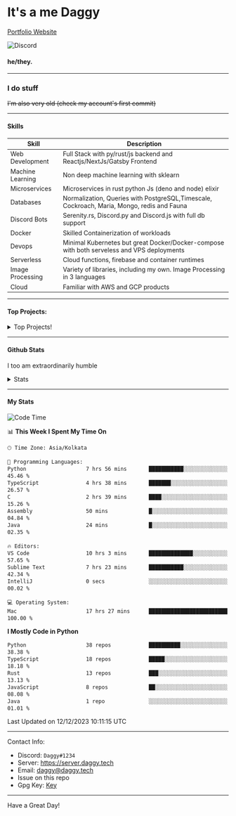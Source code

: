 
# It's a me Daggy

[Portfolio Website](https://daggy.tech)

![Discord](https://img.shields.io/discord/491175207122370581?color=black&label=Discord&logo=discord) 

#### he/they. 

 ----

### I do stuff

~~I'm also very old (check my account's first commit)~~

-----

#### Skills

| Skill | Description |
| ----- | ----------- |
| Web Development | Full Stack with py/rust/js backend and Reactjs/NextJs/Gatsby Frontend
| Machine Learning | Non deep machine learning with sklearn |
| Microservices | Microservices in rust python Js (deno and node) elixir |
| Databases | Normalization, Queries with PostgreSQL,Timescale, Cockroach,  Maria, Mongo, redis and Fauna |
| Discord Bots | Serenity.rs, Discord.py and Discord.js with full db support |
| Docker | Skilled Containerization of workloads |
| Devops | Minimal Kubernetes but great Docker/Docker-compose with both serveless and VPS deployments |
| Serverless | Cloud functions, firebase and container runtimes |
| Image Processing | Variety of libraries, including my own. Image Processing in 3 languages |
| Cloud | Familiar with AWS and GCP products |

-----

#### Top Projects:

<details>
  <summary>Top Projects!</summary>
    
   - [Dagpi](https://dagpi.xyz) : Full stack webapp featuring nextjs frontend and admin api backend in express with typescript. Features image manipulation microservice in python fastapi,and auth+metric microservices in actix rust. All networked together with docker and nginx and tracked with grafana, prometheus. Also features stripe and paypal payments. PostgreSQL and TimescaleDb databases with aws glacier automated backups. Integrates with stripe and paypal payment gateways for subscriptions.
 
   - [Polaroid](https://github.com/daggy1234/polaroid): Various rust libraries integrated to python with FFI. Features CI to build cross platform wheels using maturin. Core FFI done with pyo3 and features stubs and automatic documentation generation.
    
   - [Dagbot](https://dagbot.daggy.tech): Built on discord’s WS and HTTP apis, this tool responds to user interaction and uses several apis. Python engagement tool is connected to postgreSQL and frontend microservice by HTTP. Frontend microservice is express typescript with react frontend and mongodb database. Deployed with kubernetes
    
   - Esoteric Languages - niche programming languages: 
     Built 2 esoteric programming languages. 
     - [Udymts](https://github.com/daggy1234/udymts) : a rust based cli and compiler that turns udymts files into python to execute.
     - [PokeType](https://github.com/Daggy1234/PokeType) : expression evluation language built with rply and features lexical analysis, tokenization, compilation, interpretation and more.
 
   - [Image Uploader](https://github.com/Daggy1234/image-uploader): A classic image uploader to post images to. With fs writes, a UI to upload images, a REST API and a authorization system featuring both username/password and a token. Fully customizeable and designed to be self-hosted, it also features a docker image to run.
  
   - [DagPaste](https://github.com/Daggy1234/Dagpaste): DagPaste is my take on hastebin. Self hosteable, it features highlight js syntax highlighting, rest API to add pastes, and raw paste fetching. Using the fs, and rocket.rs for the rust api its fast, performant and looks great! Speedy with rust + vanillajs + css and template rendering
 
   - [R.Daggy](https://github.com/Daggy1234/r.daggy): Private discord bot for my server with rust
   
 
</details>

-----

#### Github Stats

I too am extraordinarily humble

<details>
  <summary>Stats</summary>
<a href="https://github.com/Daggy1234">
  <img src="https://github-readme-stats.vercel.app/api?username=Daggy1234&show_icons=true&hide_border=true&count_private=true" />
</a><a href="https://github.com/Daggy1234">
  <img src="https://github-readme-stats.vercel.app/api/top-langs/?username=Daggy1234&layout=compact&langs_count=9&hide=css,html,jupyter%20notebook&count_private=true" />
</a><a href="https://github.com/Daggy1234">
 <img src="https://raw.githubusercontent.com/Daggy1234/generate-stats/master/generated/overview.svg" />
</a><a href="https://github.com/Daggy1234">
 <img src="https://raw.githubusercontent.com/Daggy1234/generate-stats/master/generated/languages.svg" />
 </a>
</details>
  
-----

#### My Stats

<!--START_SECTION:waka-->
![Code Time](http://img.shields.io/badge/Code%20Time-1%2C358%20hrs%204%20mins-blue)

📊 **This Week I Spent My Time On** 

```text
🕑︎ Time Zone: Asia/Kolkata

💬 Programming Languages: 
Python                   7 hrs 56 mins       ███████████░░░░░░░░░░░░░░   45.46 % 
TypeScript               4 hrs 38 mins       ███████░░░░░░░░░░░░░░░░░░   26.57 % 
C                        2 hrs 39 mins       ████░░░░░░░░░░░░░░░░░░░░░   15.26 % 
Assembly                 50 mins             █░░░░░░░░░░░░░░░░░░░░░░░░   04.84 % 
Java                     24 mins             █░░░░░░░░░░░░░░░░░░░░░░░░   02.35 % 

🔥 Editors: 
VS Code                  10 hrs 3 mins       ██████████████░░░░░░░░░░░   57.65 % 
Sublime Text             7 hrs 23 mins       ███████████░░░░░░░░░░░░░░   42.34 % 
IntelliJ                 0 secs              ░░░░░░░░░░░░░░░░░░░░░░░░░   00.02 % 

💻 Operating System: 
Mac                      17 hrs 27 mins      █████████████████████████   100.00 % 
```

**I Mostly Code in Python** 

```text
Python                   38 repos            ██████████░░░░░░░░░░░░░░░   38.38 % 
TypeScript               18 repos            █████░░░░░░░░░░░░░░░░░░░░   18.18 % 
Rust                     13 repos            ███░░░░░░░░░░░░░░░░░░░░░░   13.13 % 
JavaScript               8 repos             ██░░░░░░░░░░░░░░░░░░░░░░░   08.08 % 
Java                     1 repo              ░░░░░░░░░░░░░░░░░░░░░░░░░   01.01 % 
```




 Last Updated on 12/12/2023 10:11:15 UTC
<!--END_SECTION:waka-->

-----

Contact Info:

- Discord: `Daggy#1234`
- Server: https://server.daggy.tech
- Email: daggy@daggy.tech
- Issue on this repo
- Gpg Key: [Key](https://github.com/daggy1234.gpg)

-----
Have a Great Day!
